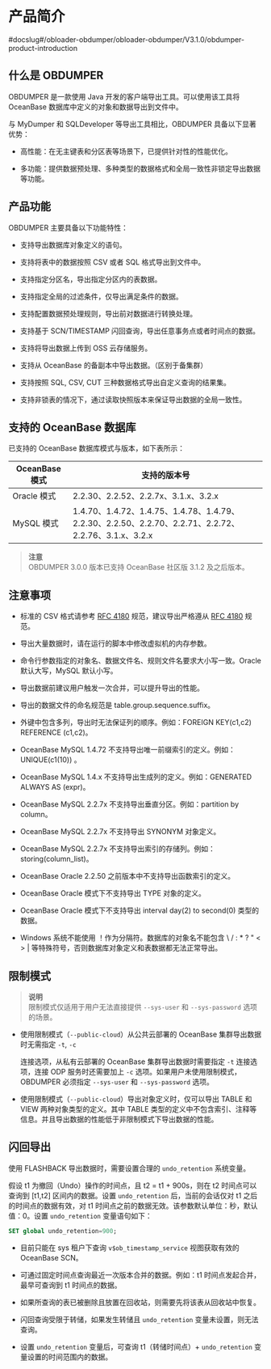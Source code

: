 产品简介 
=========================
#docslug#/obloader-obdumper/obloader-obdumper/V3.1.0/obdumper-product-introduction


什么是 OBDUMPER 
---------------------------------

OBDUMPER 是一款使用 Java 开发的客户端导出工具。可以使用该工具将 OceanBase 数据库中定义的对象和数据导出到文件中。

与 MyDumper 和 SQLDeveloper 等导出工具相比，OBDUMPER 具备以下显著优势：

* 高性能：在无主键表和分区表等场景下，已提供针对性的性能优化。

  

* 多功能：提供数据预处理、多种类型的数据格式和全局一致性非锁定导出数据等功能。

  




产品功能 
-------------------------

OBDUMPER 主要具备以下功能特性：

* 支持导出数据库对象定义的语句。

  

* 支持将表中的数据按照 CSV 或者 SQL 格式导出到文件中。

  

* 支持指定分区名，导出指定分区内的表数据。

  

* 支持指定全局的过滤条件，仅导出满足条件的数据。

  

* 支持配置数据预处理规则，导出前对数据进行转换处理。

  

* 支持基于 SCN/TIMESTAMP 闪回查询，导出任意事务点或者时间点的数据。

  

* 支持将导出数据上传到 OSS 云存储服务。

  

* 支持从 OceanBase 的备副本中导出数据。（区别于备集群）

  

* 支持按照 SQL, CSV, CUT 三种数据格式导出自定义查询的结果集。

  

* 支持非锁表的情况下，通过读取快照版本来保证导出数据的全局一致性。

  




支持的 OceanBase 数据库 
--------------------------------------

已支持的 OceanBase 数据库模式与版本，如下表所示：


| OceanBase 模式 |                                       **支持的版本号**                                      |
|--------------|------------------------------------------------------------------------------------------|
| Oracle 模式    | 2.2.30、2.2.52、2.2.7x、3.1.x、3.2.x                                                         |
| MySQL 模式     | 1.4.70、1.4.72、1.4.75、1.4.78、1.4.79、2.2.30、2.2.50、2.2.70、2.2.71、2.2.72、2.2.76、3.1.x、3.2.x |


> **注意** <br>
> OBDUMPER 3.0.0 版本已支持 OceanBase 社区版 3.1.2 及之后版本。



注意事项 
-------------------------

* 标准的 CSV 格式请参考 [RFC 4180](http://mirrors.nju.edu.cn/rfc/inline-errata/rfc4180.html) 规范，建议导出严格遵从 [RFC 4180](http://mirrors.nju.edu.cn/rfc/inline-errata/rfc4180.html) 规范。

  

* 导出大量数据时，请在运行的脚本中修改虚拟机的内存参数。

  

* 命令行参数指定的对象名、数据文件名、规则文件名要求大小写一致。Oracle 默认大写，MySQL 默认小写。

  

* 导出数据前建议用户触发一次合并，可以提升导出的性能。

  

* 导出的数据文件的命名规范是 table.group.sequence.suffix。

  

* 外键中包含多列，导出时无法保证列的顺序。例如：FOREIGN KEY(c1,c2) REFERENCE (c1,c2)。

  

* OceanBase MySQL 1.4.72 不支持导出唯一前缀索引的定义。例如：UNIQUE(c1(10)) 。

  

* OceanBase MySQL 1.4.x 不支持导出生成列的定义。例如：GENERATED ALWAYS AS (expr)。

  

* OceanBase MySQL 2.2.7x 不支持导出垂直分区。例如：partition by column。

  

* OceanBase MySQL 2.2.7x 不支持导出 SYNONYM 对象定义。

  

* OceanBase MySQL 2.2.7x 不支持导出索引的存储列。例如：storing(column_list)。

  

* OceanBase Oracle 2.2.50 之前版本中不支持导出函数索引的定义。

  

* OceanBase Oracle 模式下不支持导出 TYPE 对象的定义。

  

* OceanBase Oracle 模式下不支持导出 interval day(2) to second(0) 类型的数据。

  

* Windows 系统不能使用 ！作为分隔符。数据库的对象名不能包含 \\ / : \* ? " \< \> \| 等特殊符号，否则数据库对象定义和表数据都无法正常导出。

  




限制模式 
-------------------------

> **说明** <br>
> 限制模式仅适用于用户无法直接提供 `--sys-user` 和 `--sys-password` 选项的场景。

* 使用限制模式（`--public-cloud`）从公共云部署的 OceanBase 集群导出数据时无需指定 `-t`, `-c`

  连接选项，从私有云部署的 OceanBase 集群导出数据时需要指定 `-t` 连接选项，连接 ODP 服务时还需要加上 `-c` 选项。如果用户未使用限制模式，OBDUMPER 必须指定 `--sys-user` 和 `--sys-password` 选项。
  

* 使用限制模式（`--public-cloud`）导出对象定义时，仅可以导出 TABLE 和 VIEW 两种对象类型的定义。其中 TABLE 类型的定义中不包含索引、注释等信息。并且导出数据的性能低于非限制模式下导出数据的性能。

  




闪回导出 
-------------------------

使用 FLASHBACK 导出数据时，需要设置合理的 `undo_retention` 系统变量。

假设 t1 为撤回（Undo）操作的时间点，且 t2 = t1 + 900s，则在 t2 时间点可以查询到 [t1,t2] 区间内的数据。设置 `undo_retention` 后，当前的会话仅对 t1 之后的时间点的数据有效，对 t1 时间点之前的数据无效。该参数默认单位：秒，默认值：0。设置 `undo_retention` 变量语句如下：

```sql
SET global undo_retention=900;
```



* 目前只能在 sys 租户下查询 `v$ob_timestamp_service` 视图获取有效的 OceanBase SCN。

  

* 可通过固定时间点查询最近一次版本合并的数据。例如：t1 时间点发起合并，最早可查询到 t1 时间点的数据。

  

* 如果所查询的表已被删除且放置在回收站，则需要先将该表从回收站中恢复。

  

* 闪回查询受限于转储，如果发生转储且 `undo_retention` 变量未设置，则无法查询。

  

* 设置 `undo_retention` 变量后，可查询 t1（转储时间点）+ `undo_retention` 变量设置的时间范围内的数据。